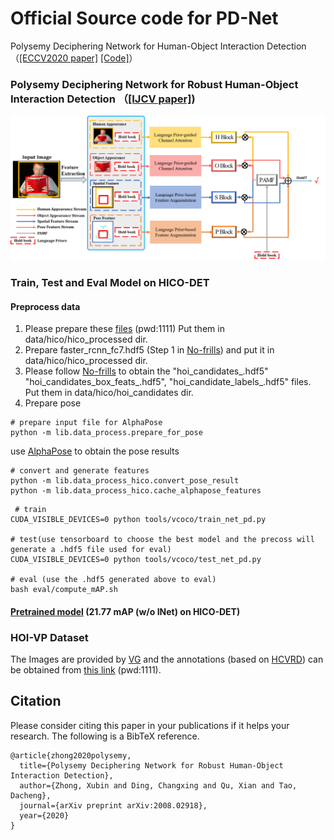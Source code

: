 # Official Source code for PD-Net 
Polysemy Deciphering Network for Human-Object Interaction Detection （[[ECCV2020 paper]](http://www.ecva.net/papers/eccv_2020/papers_ECCV/papers/123650069.pdf) [[Code]](https://github.com/MuchHair/PD-Net)）

###  Polysemy Deciphering Network for Robust Human-Object Interaction Detection （[[IJCV paper]](https://arxiv.org/pdf/2008.02918.pdf))
<img src="https://github.com/MuchHair/PD-Net-Extended-Version/blob/master/Paper_Images/overview.png" width="999" >

### Train, Test and Eval Model on HICO-DET
#### Preprocess data
1. Please prepare these [files](https://pan.baidu.com/s/1pcRqDsFzMP1C9Frgag7Ygw) (pwd:1111) 
 Put them in data/hico/hico_processed dir.
2. Prepare faster_rcnn_fc7.hdf5 (Step 1 in [No-frills](https://github.com/BigRedT/no_frills_hoi_det#evaluate-model)) and 
 put it in data/hico/hico_processed dir.
3. Please follow [No-frills](https://github.com/BigRedT/no_frills_hoi_det#evaluate-model) to obtain the 
"hoi_candidates_<subset>.hdf5" "hoi_candidates_box_feats_<subset>.hdf5", "hoi_candidate_labels_<subset>.hdf5" files. 
Put them in  data/hico/hoi_candidates dir.
4. Prepare pose

```
# prepare input file for AlphaPose
python -m lib.data_process.prepare_for_pose
```
use [AlphaPose](https://github.com/SherlockHolmes221/AlphaPose) to obtain the pose results

```
# convert and generate features
python -m lib.data_process_hico.convert_pose_result
python -m lib.data_process_hico.cache_alphapose_features
```
 
```
 # train
CUDA_VISIBLE_DEVICES=0 python tools/vcoco/train_net_pd.py

# test(use tensorboard to choose the best model and the precoss will generate a .hdf5 file used for eval)
CUDA_VISIBLE_DEVICES=0 python tools/vcoco/test_net_pd.py

# eval (use the .hdf5 generated above to eval)
bash eval/compute_mAP.sh
```
#### [Pretrained model](https://pan.baidu.com/s/1gm6DQaQmr-ai1U2JIfbOfA) (21.77 mAP (w/o INet) on HICO-DET)
### HOI-VP Dataset
The Images are provided by [VG](http://visualgenome.org/api/v0/api_home.html) and the annotations (based on [HCVRD](https://github.com/bohanzhuang/HCVRD-a-benchmark-for-large-scale-Human-Centered-Visual-Relationship-Detection)) can be obtained from [this link](https://pan.baidu.com/s/14aYOJk6Fi4KihVsGhweKjQ) (pwd:1111).



## Citation
Please consider citing this paper in your publications if it helps your research. The following is a BibTeX reference. 
```
@article{zhong2020polysemy,
  title={Polysemy Deciphering Network for Robust Human-Object Interaction Detection},
  author={Zhong, Xubin and Ding, Changxing and Qu, Xian and Tao, Dacheng},
  journal={arXiv preprint arXiv:2008.02918},
  year={2020}
}
```
